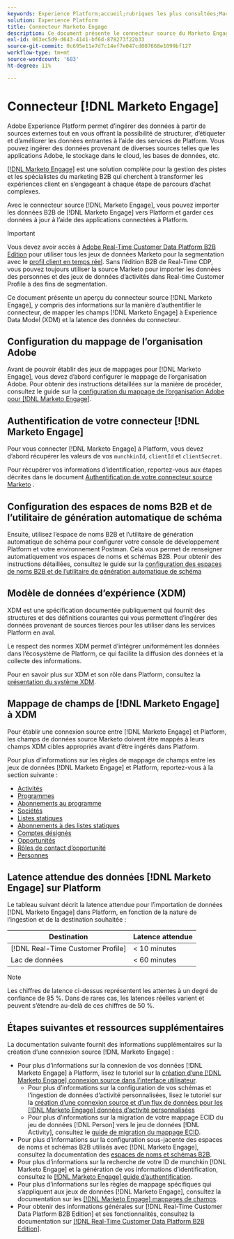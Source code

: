```yaml
---
keywords: Experience Platform;accueil;rubriques les plus consultées;Marketo Engage;marketing à engager;marketing
solution: Experience Platform
title: Connecteur Marketo Engage
description: Ce document présente le connecteur source du Marketo Engage, y compris des informations sur son authentification, son mappage et sa latence de données.
exl-id: 063ec5d9-d643-4141-bf6d-878273f22b33
source-git-commit: 0c695e11e7d7c14ef7e047cd007668e1099bf127
workflow-type: tm+mt
source-wordcount: '683'
ht-degree: 11%

---
```


# Connecteur [!DNL Marketo Engage]

Adobe Experience Platform permet d’ingérer des données à partir de sources externes tout en vous offrant la possibilité de structurer, d’étiqueter et d’améliorer les données entrantes à l’aide des services de Platform. Vous pouvez ingérer des données provenant de diverses sources telles que les applications Adobe, le stockage dans le cloud, les bases de données, etc.

[[!DNL Marketo Engage]](https://www.marketo.com/software/) est une solution complète pour la gestion des pistes et les spécialistes du marketing B2B qui cherchent à transformer les expériences client en s’engageant à chaque étape de parcours d’achat complexes.

Avec le connecteur source [!DNL Marketo Engage], vous pouvez importer les données B2B de [!DNL Marketo Engage] vers Platform et garder ces données à jour à l’aide des applications connectées à Platform.

>[!IMPORTANT]
>
>Vous devez avoir accès à [Adobe Real-Time Customer Data Platform B2B Edition](../../../../rtcdp/b2b-overview.md) pour utiliser tous les jeux de données Marketo pour la segmentation avec le [profil client en temps réel](../../../../profile/home.md). Sans l’édition B2B de Real-Time CDP, vous pouvez toujours utiliser la source Marketo pour importer les données des personnes et des jeux de données d’activités dans Real-time Customer Profile à des fins de segmentation.

Ce document présente un aperçu du connecteur source [!DNL Marketo Engage], y compris des informations sur la manière d’authentifier le connecteur, de mapper les champs [!DNL Marketo Engage] à Experience Data Model (XDM) et la latence des données du connecteur.

## Configuration du mappage de l’organisation Adobe

Avant de pouvoir établir des jeux de mappages pour [!DNL Marketo Engage], vous devez d’abord configurer le mappage de l’organisation Adobe. Pour obtenir des instructions détaillées sur la manière de procéder, consultez le guide sur la [configuration du mappage de l’organisation Adobe pour [!DNL Marketo Engage]](https://experienceleague.adobe.com/docs/marketo/using/product-docs/core-marketo-concepts/miscellaneous/set-up-adobe-organization-mapping.html).

## Authentification de votre connecteur [!DNL Marketo Engage]

Pour vous connecter [!DNL Marketo Engage] à Platform, vous devez d’abord récupérer les valeurs de vos `munchkinId`, `clientId` et `clientSecret`.

Pour récupérer vos informations d’identification, reportez-vous aux étapes décrites dans le document [Authentification de votre connecteur source Marketo](./marketo-auth.md) .

## Configuration des espaces de noms B2B et de l’utilitaire de génération automatique de schéma

Ensuite, utilisez l’espace de noms B2B et l’utilitaire de génération automatique de schéma pour configurer votre console de développement Platform et votre environnement Postman. Cela vous permet de renseigner automatiquement vos espaces de noms et schémas B2B. Pour obtenir des instructions détaillées, consultez le guide sur la [configuration des espaces de noms B2B et de l’utilitaire de génération automatique de schéma](./marketo-namespaces.md)

## Modèle de données d’expérience (XDM)

XDM est une spécification documentée publiquement qui fournit des structures et des définitions courantes qui vous permettent d’ingérer des données provenant de sources tierces pour les utiliser dans les services Platform en aval.

Le respect des normes XDM permet d’intégrer uniformément les données dans l’écosystème de Platform, ce qui facilite la diffusion des données et la collecte des informations.

Pour en savoir plus sur XDM et son rôle dans Platform, consultez la [présentation du système XDM](../../../../xdm/home.md).

## Mappage de champs de [!DNL Marketo Engage] à XDM

Pour établir une connexion source entre [!DNL Marketo Engage] et Platform, les champs de données source Marketo doivent être mappés à leurs champs XDM cibles appropriés avant d’être ingérés dans Platform.

Pour plus d’informations sur les règles de mappage de champs entre les jeux de données [!DNL Marketo Engage] et Platform, reportez-vous à la section suivante :

* [Activités](../mapping/marketo.md#activities)
* [Programmes](../mapping/marketo.md#programs)
* [Abonnements au programme](../mapping/marketo.md#program-memberships)
* [Sociétés](../mapping/marketo.md#companies)
* [Listes statiques](../mapping/marketo.md#static-lists)
* [Abonnements à des listes statiques](../mapping/marketo.md#static-list-memberships)
* [Comptes désignés](../mapping/marketo.md#named-accounts)
* [Opportunités](../mapping/marketo.md#opportunities)
* [Rôles de contact d’opportunité](../mapping/marketo.md#opportunity-contact-roles)
* [Personnes](../mapping/marketo.md#persons)

## Latence attendue des données [!DNL Marketo Engage] sur Platform

Le tableau suivant décrit la latence attendue pour l’importation de données [!DNL Marketo Engage] dans Platform, en fonction de la nature de l’ingestion et de la destination souhaitée :

| Destination | Latence attendue |
| ----------- | ---------------- |
| [!DNL Real-Time Customer Profile] | &lt; 10 minutes |
| Lac de données | &lt; 60 minutes |

>[!NOTE]
>
>Les chiffres de latence ci-dessus représentent les attentes à un degré de confiance de 95 %. Dans de rares cas, les latences réelles varient et peuvent s’étendre au-delà de ces chiffres de 50 %.

## Étapes suivantes et ressources supplémentaires

La documentation suivante fournit des informations supplémentaires sur la création d’une connexion source [!DNL Marketo Engage] :

* Pour plus d’informations sur la connexion de vos données [!DNL Marketo Engage] à Platform, lisez le tutoriel sur la [création d’une  [!DNL Marketo Engage] connexion source dans l’interface utilisateur](../../../tutorials/ui/create/adobe-applications/marketo.md).
   * Pour plus d’informations sur la configuration de vos schémas et l’ingestion de données d’activité personnalisées, lisez le tutoriel sur la [création d’une connexion source et d’un flux de données pour les [!DNL Marketo Engage] données d’activité personnalisées](../../../tutorials/ui/create/adobe-applications/marketo-custom-activities.md)
   * Pour plus d’informations sur la migration de votre mappage ECID du jeu de données [!DNL Person] vers le jeu de données [!DNL Activity], consultez le [guide de migration du mappage ECID](./migration.md).
* Pour plus d’informations sur la configuration sous-jacente des espaces de noms et schémas B2B utilisés avec [!DNL Marketo Engage], consultez la documentation des [espaces de noms et schémas B2B](./marketo-namespaces.md).
* Pour plus d’informations sur la recherche de votre ID de munchkin [!DNL Marketo Engage] et la génération de vos informations d’identification, consultez le [[!DNL Marketo Engage] guide d’authentification](./marketo-auth.md).
* Pour plus d’informations sur les règles de mappage spécifiques qui s’appliquent aux jeux de données [!DNL Marketo Engage], consultez la documentation sur les [[!DNL Marketo Engage] mappages de champs](../mapping/marketo.md).
* Pour obtenir des informations générales sur [!DNL Real-Time Customer Data Platform B2B Edition] et ses fonctionnalités, consultez la documentation sur [[!DNL Real-Time Customer Data Platform B2B Edition]](../../../../rtcdp/b2b-overview.md).

